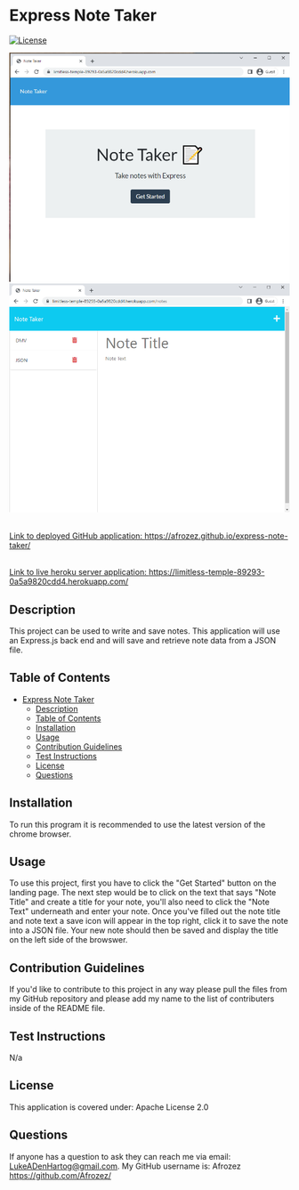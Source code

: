 # Express Note Taker

[![License](https://img.shields.io/badge/License-Apache_2.0-blue.svg)](https://opensource.org/licenses/Apache-2.0)

![Site screnshot](./public/assets/NoteTakerPic01.png)
![Site screnshot](./public/assets/NoteTakerPic02.png)

<a href="https://afrozez.github.io/express-note-taker/"><br>Link to deployed GitHub application: https://afrozez.github.io/express-note-taker/</a>

<a href="https://limitless-temple-89293-0a5a9820cdd4.herokuapp.com/"><br>Link to live heroku server application: https://limitless-temple-89293-0a5a9820cdd4.herokuapp.com/</a>

## Description

This project can be used to write and save notes. This application will use an Express.js back end and will save and retrieve note data from a JSON file.

## Table of Contents

- [Express Note Taker](#express-note-taker)
  - [Description](#description)
  - [Table of Contents](#table-of-contents)
  - [Installation](#installation)
  - [Usage](#usage)
  - [Contribution Guidelines](#contribution-guidelines)
  - [Test Instructions](#test-instructions)
  - [License](#license)
  - [Questions](#questions)

## Installation

To run this program it is recommended to use the latest version of the chrome browser.

## Usage

To use this project, first you have to click the "Get Started" button on the landing page. The next step would be to click on the text that says "Note Title" and create a title for your note, you'll also need to click the "Note Text" underneath and enter your note. Once you've filled out the note title and note text a save icon will appear in the top right, click it to save the note into a JSON file. Your new note should then be saved and display the title on the left side of the browswer.

## Contribution Guidelines

If you'd like to contribute to this project in any way please pull the files from my GitHub repository and please add my name to the list of contributers inside of the README file.

## Test Instructions

N/a

## License

This application is covered under: Apache License 2.0

## Questions

If anyone has a question to ask they can reach me via email: [LukeADenHartog@gmail.com](mailto:LukeADenHartog@gmail.com).
My GitHub username is: Afrozez <https://github.com/Afrozez/>
